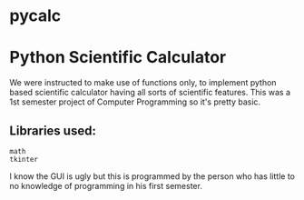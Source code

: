 # pycalc
# Python Scientific Calculator

We were instructed to make use of functions only, to implement python based scientific calculator having all sorts of scientific features. This was a 1st semester project of Computer Programming so it's pretty basic. 

## Libraries used: 
    math 
    tkinter
    
I know the GUI is ugly but this is programmed by the person who has little to no knowledge of programming in his first semester.
